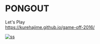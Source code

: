 # PONGOUT

Let's Play  
https://kurehajime.github.io/game-off-2016/


[![ss](https://raw.githubusercontent.com/kurehajime/game-off-2016/master/ss.png)](https://kurehajime.github.io/game-off-2016/)
